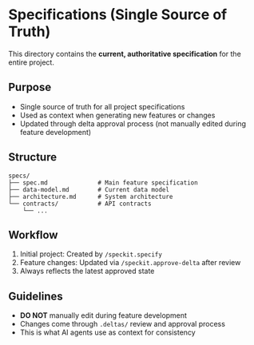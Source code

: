 # Specifications (Single Source of Truth)

This directory contains the **current, authoritative specification** for the entire project.

## Purpose

- Single source of truth for all project specifications
- Used as context when generating new features or changes
- Updated through delta approval process (not manually edited during feature development)

## Structure

```
specs/
├── spec.md              # Main feature specification
├── data-model.md        # Current data model
├── architecture.md      # System architecture
└── contracts/           # API contracts
    └── ...
```

## Workflow

1. Initial project: Created by `/speckit.specify`
2. Feature changes: Updated via `/speckit.approve-delta` after review
3. Always reflects the latest approved state

## Guidelines

- **DO NOT** manually edit during feature development
- Changes come through `.deltas/` review and approval process
- This is what AI agents use as context for consistency

